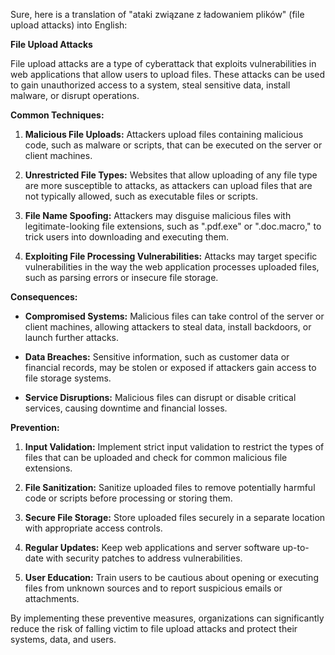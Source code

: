 Sure, here is a translation of "ataki związane z ładowaniem plików" (file upload attacks) into English:

**File Upload Attacks**

File upload attacks are a type of cyberattack that exploits vulnerabilities in web applications that allow users to upload files. These attacks can be used to gain unauthorized access to a system, steal sensitive data, install malware, or disrupt operations.

**Common Techniques:**

1. **Malicious File Uploads:** Attackers upload files containing malicious code, such as malware or scripts, that can be executed on the server or client machines.

2. **Unrestricted File Types:** Websites that allow uploading of any file type are more susceptible to attacks, as attackers can upload files that are not typically allowed, such as executable files or scripts.

3. **File Name Spoofing:** Attackers may disguise malicious files with legitimate-looking file extensions, such as ".pdf.exe" or ".doc.macro," to trick users into downloading and executing them.

4. **Exploiting File Processing Vulnerabilities:** Attacks may target specific vulnerabilities in the way the web application processes uploaded files, such as parsing errors or insecure file storage.

**Consequences:**

- **Compromised Systems:** Malicious files can take control of the server or client machines, allowing attackers to steal data, install backdoors, or launch further attacks.

- **Data Breaches:** Sensitive information, such as customer data or financial records, may be stolen or exposed if attackers gain access to file storage systems.

- **Service Disruptions:** Malicious files can disrupt or disable critical services, causing downtime and financial losses.

**Prevention:**

1. **Input Validation:** Implement strict input validation to restrict the types of files that can be uploaded and check for common malicious file extensions.

2. **File Sanitization:** Sanitize uploaded files to remove potentially harmful code or scripts before processing or storing them.

3. **Secure File Storage:** Store uploaded files securely in a separate location with appropriate access controls.

4. **Regular Updates:** Keep web applications and server software up-to-date with security patches to address vulnerabilities.

5. **User Education:** Train users to be cautious about opening or executing files from unknown sources and to report suspicious emails or attachments.

By implementing these preventive measures, organizations can significantly reduce the risk of falling victim to file upload attacks and protect their systems, data, and users.
